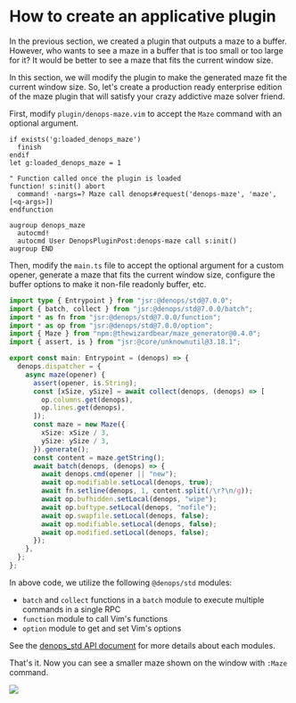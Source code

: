 # How to create an applicative plugin

In the previous section, we created a plugin that outputs a maze to a buffer.
However, who wants to see a maze in a buffer that is too small or too large for
it? It would be better to see a maze that fits the current window size.

In this section, we will modify the plugin to make the generated maze fit the
current window size. So, let's create a production ready enterprise edition of
the maze plugin that will satisfy your crazy addictive maze solver friend.

First, modify `plugin/denops-maze.vim` to accept the `Maze` command with an
optional argument.

```vim,title=plugin/denops-maze.vim
if exists('g:loaded_denops_maze')
  finish
endif
let g:loaded_denops_maze = 1

" Function called once the plugin is loaded
function! s:init() abort
  command! -nargs=? Maze call denops#request('denops-maze', 'maze', [<q-args>])
endfunction

augroup denops_maze
  autocmd!
  autocmd User DenopsPluginPost:denops-maze call s:init()
augroup END
```

Then, modify the `main.ts` file to accept the optional argument for a custom
opener, generate a maze that fits the current window size, configure the buffer
options to make it non-file readonly buffer, etc.

```typescript,title=denops/denops-maze/main.ts
import type { Entrypoint } from "jsr:@denops/std@7.0.0";
import { batch, collect } from "jsr:@denops/std@7.0.0/batch";
import * as fn from "jsr:@denops/std@7.0.0/function";
import * as op from "jsr:@denops/std@7.0.0/option";
import { Maze } from "npm:@thewizardbear/maze_generator@0.4.0";
import { assert, is } from "jsr:@core/unknownutil@3.18.1";

export const main: Entrypoint = (denops) => {
  denops.dispatcher = {
    async maze(opener) {
      assert(opener, is.String);
      const [xSize, ySize] = await collect(denops, (denops) => [
        op.columns.get(denops),
        op.lines.get(denops),
      ]);
      const maze = new Maze({
        xSize: xSize / 3,
        ySize: ySize / 3,
      }).generate();
      const content = maze.getString();
      await batch(denops, (denops) => {
        await denops.cmd(opener || "new");
        await op.modifiable.setLocal(denops, true);
        await fn.setline(denops, 1, content.split(/\r?\n/g));
        await op.bufhidden.setLocal(denops, "wipe");
        await op.buftype.setLocal(denops, "nofile");
        await op.swapfile.setLocal(denops, false);
        await op.modifiable.setLocal(denops, false);
        await op.modified.setLocal(denops, false);
      });
    },
  };
};
```

In above code, we utilize the following `@denops/std` modules:

- `batch` and `collect` functions in a `batch` module to execute multiple
  commands in a single RPC
- `function` module to call Vim's functions
- `option` module to get and set Vim's options

See the [denops_std API document](https://jsr.io/@denops/std) for more details
about each modules.

That's it. Now you can see a smaller maze shown on the window with `:Maze`
command.

![](../img/developing-more-applicative-plugin-3.png)
